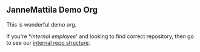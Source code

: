 ## JanneMattila Demo Org

This is wonderful demo org.

If you're **internal employee*' and looking to find correct repository, then go to see our [internal repo structure][internalrepos].

[internalrepos]: https://github.com/jannemattilaorgdemo/repos
